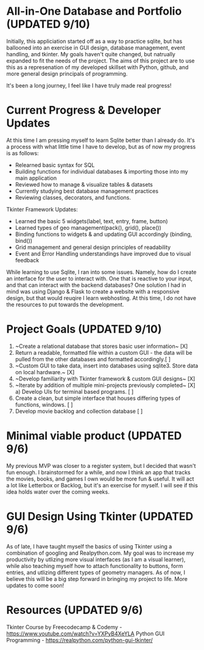 # All-in-One Database and Portfolio (UPDATED 9/10)
Initially, this appliciation started off as a way to practice sqlite, but has ballooned into an exercise in GUI design, database management, event handling, and tkinter. My goals haven't quite changed, but natrually expanded to fit the needs of the project. The aims of this project are to use this as a represenation of my developed skillset with Python, github, and more general design principals of programming. 

It's been a long journey, I feel like I have truly made real progress!

# Current Progress & Developer Updates
At this time I am pressing myself to learn Sqlite better than I already do. It's a process with what little time I have to develop, but as of now my progress is as follows:
- Relearned basic syntax for SQL
- Building functions for individual databases & importing those into my main application
- Reviewed how to manage & visualize tables & datasets
- Currently studying best database management practices
- Reviewing classes, decorators, and functions.

Tkinter Framework Updates:
- Learned the basic 5 widgets(label, text, entry, frame, button)
- Learned types of geo management(pack(), grid(), place())
- Binding functions to widgets & and updating GUI accordingly (binding, bind())
- Grid management and general design principles of readability
- Event and Error Handling understandings have improved due to visual feedback

While learning to use Sqlite, I ran into some issues. Namely, how do I create an interface for the user to interact with. One that is reactive to your input, and that can interact with the backend databases? One solution I had in mind was using Django & Flask to create a website with a responsive design, but that would reuqire I learn webhosting. At this time, I do not have the resources to put towards the development. 

# Project Goals (UPDATED 9/10)
1) ~Create a relational database that stores basic user information~ [X]
2) Return a readable, formatted file within a custom GUI - the data will be pulled from the other databases and formatted accordingly.[ ] 
3) ~Custom GUI to take data, insert into databases using sqlite3. Store data on local hardware.~ [X]
4) ~Develop familiarity with Tkinter framework & custom GUI designs~ [X]
5) ~Iterate by addition of multiple mini-projects previously completed~ [X]
  a) Develop UIs for terminal based programs. [ ]
6) Create a clean, but simple interface that houses differing types of functions, windows. [ ]
7) Develop movie backlog and collection database [ ]

# Minimal viable product (UPDATED 9/6)
My previous MVP was closer to a register system, but I decided that wasn't fun enough. I brainstormed for a while, and now I think an app that tracks the movies, books, and games I own would be more fun & useful. It will act a lot like Letterbox or Backlog, but it's an exercise for myself. I will see if this idea holds water over the coming weeks.

# GUI Design Using Tkinter (UPDATED 9/6)
As of late, I have taught myself the basics of using Tkinter using a combination of googling and Realpython.com. My goal was to increase my productivity by utlizing more visual interfaces (as I am a visual learner), while also teaching myself how to attach functionality to buttons, form entries, and utlizing different types of geometry managers. As of now, I believe this will be a big step forward in bringing my project to life. More updates to come soon!

# Resources (UPDATED 9/6)
Tkinter Course by Freecodecamp & Codemy - https://www.youtube.com/watch?v=YXPyB4XeYLA
Python GUI Programming - https://realpython.com/python-gui-tkinter/
